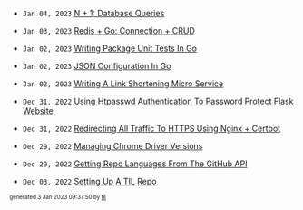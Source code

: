 
* <code>Jan 04, 2023</code> [N + 1: Database Queries](2023-01-04T11-21-32-n-and-1-queries.md)

* <code>Jan 03, 2023</code> [Redis + Go: Connection + CRUD](2023-01-03T15-42-31-redis-and-go-connection-and-crud.md)

* <code>Jan 02, 2023</code> [Writing Package Unit Tests In Go](2023-01-02T18-49-38-writing-package-unit-tests-in-go.md)

* <code>Jan 02, 2023</code> [JSON Configuration In Go](2023-01-02T18-27-22-json-configuration-in-go.md)

* <code>Jan 02, 2023</code> [Writing A Link Shortening Micro Service](2023-01-02T14-28-08-writing-a-link-shortening-micro-service.md)

* <code>Dec 31, 2022</code> [Using Htpasswd Authentication To Password Protect Flask Website](2022-12-31T10-44-30-using-htpasswd-authentication-to-password-protect-flask-website.md)

* <code>Dec 31, 2022</code> [Redirecting All Traffic To HTTPS Using Nginx + Certbot](2022-12-31T10-34-48-redirecting-all-traffic-to-https-using-nginx-+-certbot.md)

* <code>Dec 29, 2022</code> [Managing Chrome Driver Versions](2022-12-29T16-27-12-managing-chrome-driver-versions.md)

* <code>Dec 29, 2022</code> [Getting Repo Languages From The GitHub API](2022-12-29T13-47-57-getting-repo-languages-from-the-github-api.md)

* <code>Dec 03, 2022</code> [Setting Up A TIL Repo](2022-12-03T02-07-49-setting-up-a-til-repo.md)


<sup><sub>generated 3 Jan 2023 09:37:50 by <a href='https://github.com/senorprogrammer/til'>til</a></sub></sup>
